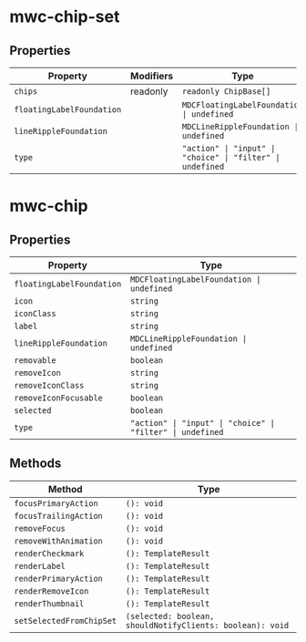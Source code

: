# mwc-chip-set

## Properties

| Property                  | Modifiers | Type                                             |
|---------------------------|-----------|--------------------------------------------------|
| `chips`                   | readonly  | `readonly ChipBase[]`                            |
| `floatingLabelFoundation` |           | `MDCFloatingLabelFoundation \| undefined`        |
| `lineRippleFoundation`    |           | `MDCLineRippleFoundation \| undefined`           |
| `type`                    |           | `"action" \| "input" \| "choice" \| "filter" \| undefined` |


# mwc-chip

## Properties

| Property                  | Type                                             |
|---------------------------|--------------------------------------------------|
| `floatingLabelFoundation` | `MDCFloatingLabelFoundation \| undefined`        |
| `icon`                    | `string`                                         |
| `iconClass`               | `string`                                         |
| `label`                   | `string`                                         |
| `lineRippleFoundation`    | `MDCLineRippleFoundation \| undefined`           |
| `removable`               | `boolean`                                        |
| `removeIcon`              | `string`                                         |
| `removeIconClass`         | `string`                                         |
| `removeIconFocusable`     | `boolean`                                        |
| `selected`                | `boolean`                                        |
| `type`                    | `"action" \| "input" \| "choice" \| "filter" \| undefined` |

## Methods

| Method                   | Type                                             |
|--------------------------|--------------------------------------------------|
| `focusPrimaryAction`     | `(): void`                                       |
| `focusTrailingAction`    | `(): void`                                       |
| `removeFocus`            | `(): void`                                       |
| `removeWithAnimation`    | `(): void`                                       |
| `renderCheckmark`        | `(): TemplateResult`                             |
| `renderLabel`            | `(): TemplateResult`                             |
| `renderPrimaryAction`    | `(): TemplateResult`                             |
| `renderRemoveIcon`       | `(): TemplateResult`                             |
| `renderThumbnail`        | `(): TemplateResult`                             |
| `setSelectedFromChipSet` | `(selected: boolean, shouldNotifyClients: boolean): void` |
